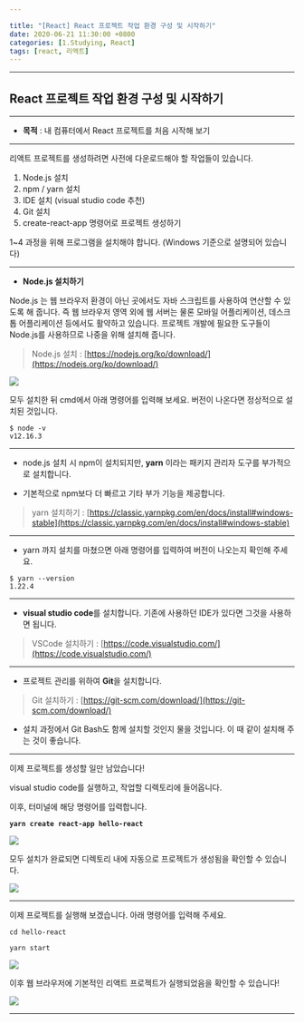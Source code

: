 ```yaml
---

title: "[React] React 프로젝트 작업 환경 구성 및 시작하기"
date: 2020-06-21 11:30:00 +0800
categories: [1.Studying, React]
tags: [react, 리액트]
---
```


------



## React 프로젝트 작업 환경 구성 및 시작하기

------

* **목적** : 내 컴퓨터에서 React 프로젝트를 처음 시작해 보기

------



리액트 프로젝트를 생성하려면 사전에 다운로드해야 할 작업들이 있습니다.

1. Node.js 설치
2. npm / yarn 설치
3. IDE 설치 (visual studio code 추천)
4. Git 설치
5. create-react-app 명령어로 프로젝트 생성하기



1~4 과정을 위해 프로그램을 설치해야 합니다. (Windows 기준으로 설명되어 있습니다)

------



* **Node.js 설치하기**

Node.js 는 웹 브라우저 환경이 아닌 곳에서도 자바 스크립트를 사용하여 연산할 수 있도록 해 줍니다. 즉 웹 브라우저 영역 외에 웹 서버는 물론 모바일 어플리케이션, 데스크톱 어플리케이션 등에서도 활약하고 있습니다.  프로젝트 개발에 필요한 도구들이 Node.js를 사용하므로 나중을 위해 설치해 줍니다.

> Node.js 설치 : [https://nodejs.org/ko/download/](https://nodejs.org/ko/download/)

![](https://i.imgur.com/vgKFgW8.png)

모두 설치한 뒤 cmd에서 아래 명령어를 입력해 보세요. 버전이 나온다면 정상적으로 설치된 것입니다.

```shell
$ node -v
v12.16.3
```

------

* node.js 설치 시 npm이 설치되지만, **yarn** 이라는 패키지 관리자 도구를 부가적으로 설치합니다.

* 기본적으로 npm보다 더 빠르고 기타 부가 기능을 제공합니다.

> yarn 설치하기 : [https://classic.yarnpkg.com/en/docs/install#windows-stable](https://classic.yarnpkg.com/en/docs/install#windows-stable)

------

* yarn 까지 설치를 마쳤으면 아래 명령어를 입력하여 버전이 나오는지 확인해 주세요.

```shell
$ yarn --version
1.22.4
```

------

* **visual studio code**를 설치합니다. 기존에 사용하던 IDE가 있다면 그것을 사용하면 됩니다.

> VSCode 설치하기 : [https://code.visualstudio.com/](https://code.visualstudio.com/)

------

* 프로젝트 관리를 위하여 **Git**을 설치합니다.

> Git 설치하기 : [https://git-scm.com/download/](https://git-scm.com/download/)

* 설치 과정에서 Git Bash도 함께 설치할 것인지 물을 것입니다. 이 때 같이 설치해 주는 것이 좋습니다.

------

이제 프로젝트를 생성할 일만 남았습니다!

visual studio code를 실행하고, 작업할 디렉토리에 들어옵니다.

이후, 터미널에 해당 명령어를 입력합니다.

**`yarn create react-app hello-react`**

![](https://i.imgur.com/NaA5xvv.png)

모두 설치가 완료되면 디렉토리 내에 자동으로 프로젝트가 생성됨을 확인할 수 있습니다.

![](https://i.imgur.com/4cdrtTV.png)

------

이제 프로젝트를 실행해 보겠습니다. 아래 명령어를 입력해 주세요.

`cd hello-react`

`yarn start`

![](https://i.imgur.com/aGwmLYu.png)

이후 웹 브라우저에 기본적인 리액트 프로젝트가 실행되었음을 확인할 수 있습니다!

![](https://i.imgur.com/qyQKONs.png)

------

